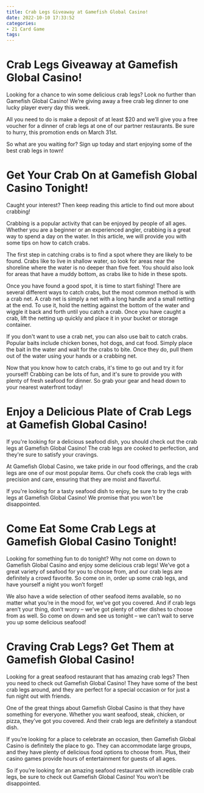 ```yaml
---
title: Crab Legs Giveaway at Gamefish Global Casino!
date: 2022-10-10 17:33:52
categories:
- 21 Card Game
tags:
---
```



#  Crab Legs Giveaway at Gamefish Global Casino!

Looking for a chance to win some delicious crab legs? Look no further than Gamefish Global Casino! We’re giving away a free crab leg dinner to one lucky player every day this week.

All you need to do is make a deposit of at least $20 and we’ll give you a free voucher for a dinner of crab legs at one of our partner restaurants. Be sure to hurry, this promotion ends on March 31st.

So what are you waiting for? Sign up today and start enjoying some of the best crab legs in town!

#  Get Your Crab On at Gamefish Global Casino Tonight!

Caught your interest? Then keep reading this article to find out more about crabbing!

Crabbing is a popular activity that can be enjoyed by people of all ages. Whether you are a beginner or an experienced angler, crabbing is a great way to spend a day on the water. In this article, we will provide you with some tips on how to catch crabs.

The first step in catching crabs is to find a spot where they are likely to be found. Crabs like to live in shallow water, so look for areas near the shoreline where the water is no deeper than five feet. You should also look for areas that have a muddy bottom, as crabs like to hide in these spots.

Once you have found a good spot, it is time to start fishing! There are several different ways to catch crabs, but the most common method is with a crab net. A crab net is simply a net with a long handle and a small netting at the end. To use it, hold the netting against the bottom of the water and wiggle it back and forth until you catch a crab. Once you have caught a crab, lift the netting up quickly and place it in your bucket or storage container.

If you don't want to use a crab net, you can also use bait to catch crabs. Popular baits include chicken bones, hot dogs, and cat food. Simply place the bait in the water and wait for the crabs to bite. Once they do, pull them out of the water using your hands or a crabbing net.

Now that you know how to catch crabs, it's time to go out and try it for yourself! Crabbing can be lots of fun, and it's sure to provide you with plenty of fresh seafood for dinner. So grab your gear and head down to your nearest waterfront today!

#  Enjoy a Delicious Plate of Crab Legs at Gamefish Global Casino!

If you're looking for a delicious seafood dish, you should check out the crab legs at Gamefish Global Casino! The crab legs are cooked to perfection, and they're sure to satisfy your cravings.

At Gamefish Global Casino, we take pride in our food offerings, and the crab legs are one of our most popular items. Our chefs cook the crab legs with precision and care, ensuring that they are moist and flavorful.

If you're looking for a tasty seafood dish to enjoy, be sure to try the crab legs at Gamefish Global Casino! We promise that you won't be disappointed.

#  Come Eat Some Crab Legs at Gamefish Global Casino Tonight!

Looking for something fun to do tonight? Why not come on down to Gamefish Global Casino and enjoy some delicious crab legs! We’ve got a great variety of seafood for you to choose from, and our crab legs are definitely a crowd favorite. So come on in, order up some crab legs, and have yourself a night you won’t forget!

We also have a wide selection of other seafood items available, so no matter what you’re in the mood for, we’ve got you covered. And if crab legs aren’t your thing, don’t worry – we’ve got plenty of other dishes to choose from as well. So come on down and see us tonight – we can’t wait to serve you up some delicious seafood!

#  Craving Crab Legs? Get Them at Gamefish Global Casino!

Looking for a great seafood restaurant that has amazing crab legs? Then you need to check out Gamefish Global Casino! They have some of the best crab legs around, and they are perfect for a special occasion or for just a fun night out with friends.

One of the great things about Gamefish Global Casino is that they have something for everyone. Whether you want seafood, steak, chicken, or pizza, they’ve got you covered. And their crab legs are definitely a standout dish.

If you’re looking for a place to celebrate an occasion, then Gamefish Global Casino is definitely the place to go. They can accommodate large groups, and they have plenty of delicious food options to choose from. Plus, their casino games provide hours of entertainment for guests of all ages.

So if you’re looking for an amazing seafood restaurant with incredible crab legs, be sure to check out Gamefish Global Casino! You won’t be disappointed.